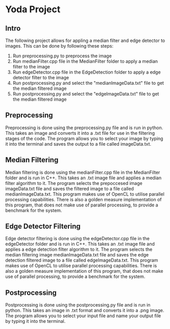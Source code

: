 # Yoda Project
## Intro 
The following project allows for appling a median filter and edge detector to images.
This can be done by following these steps:
1) Run preprocessing.py to preprocess the image 
2) Run medianFilter.cpp file in the MedianFilter folder to apply a median filter to the image
3) Run edgeDetector.cpp file in the EdgeDetection folder to apply a edge detector filter to the image
4) Run postprocessing.py and select the "medianImageData.txt" file to get the median filtered image
5) Run postprocessing.py and select the "edgeImageData.txt" file to get the median filtered image

## Preprocessing 
Preprocessing is done using the preprocessing.py file and is run in python. This takes an image and converts it into a .txt file for use in the filtering stages of the code. The program allows you to select your image by typing it into the terminal and saves the output to a file called imageData.txt.

## Median Filtering
Median filtering is done using the medianFilter.cpp file in the MedianFilter folder and is run in C++. This takes an .txt image file and applies a median filter algorithm to it. The program selects the prepoccesed image imageData.txt file and saves the filtered image to a file called medianImageData.txt. This program makes use of OpenCL to utilise parallel processing capabilities. There is also a golden measure implementation of this program, that does not make use of parallel processing, to provide a benchmark for the system.

## Edge Detector Filtering
Edge detector filtering is done using the edgeDetector.cpp file in the edgeDetector folder and is run in C++. This takes an .txt image file and applies a edge detection filter algorithm to it. The program selects the median filtering image medianImageData.txt file and saves the edge detection filtered image to a file called edgeImageData.txt. This program makes use of OpenCL to utilise parallel processing capabilities. There is also a golden measure implementation of this program, that does not make use of parallel processing, to provide a benchmark for the system.

## Postprocessing 
Postprocessing is done using the postprocessing.py file and is run in python. This takes an image in .txt format and converts it into a .png image. The program allows you to select your input file and name your output file by typing it into the terminal.
